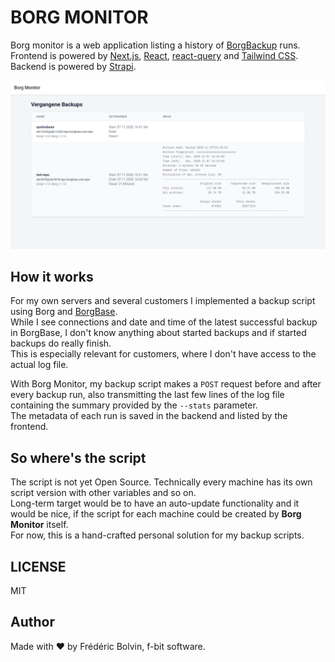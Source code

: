 # BORG MONITOR

Borg monitor is a web application listing a history of [BorgBackup](https://www.borgbackup.org/) runs.  
Frontend is powered by [Next.js](https://nextjs.org/r), [React](https://reactjs.org/), [react-query](https://react-query.tanstack.com/) and [Tailwind CSS](https://tailwindcss.com/).
Backend is powered by [Strapi](https://strapi.io/).  

![Screenshot](./sample.png)

## How it works

For my own servers and several customers I implemented a backup script using Borg and [BorgBase](https://www.borgbase.com/).  
While I see connections and date and time of the latest successful backup in BorgBase, I don't know anything about started backups and if started backups do really finish.  
This is especially relevant for customers, where I don't have access to the actual log file.

With Borg Monitor, my backup script makes a `POST` request before and after every backup run, also transmitting the last few lines of the log file containing the summary provided by the `--stats` parameter.  
The metadata of each run is saved in the backend and listed by the frontend.

## So where's the script

The script is not yet Open Source. Technically every machine has its own script version with other variables and so on.  
Long-term target would be to have an auto-update functionality and it would be nice, if the script for each machine could be created by **Borg Monitor** itself.  
For now, this is a hand-crafted personal solution for my backup scripts.

## LICENSE
MIT

## Author

Made with ❤️ by Frédéric Bolvin, f-bit software.
